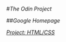 #*The Odin Project*

##*Google Homepage*

*[Project: HTML/CSS](http://www.theodinproject.com/web-development-101/html-css?ref=lnav)*
